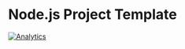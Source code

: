 # Node.js Project Template

[![Analytics](https://ga-beacon.appspot.com/UA-47034562-11/node-project-template/readme?pixel)](https://github.com/pilwon/node-project-template)
